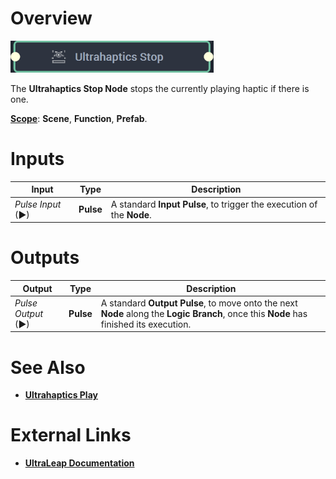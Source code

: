 # Overview

![The Ultrahaptics Stop Node.](../../../.gitbook/assets/ultrahapticsstopnode20241.png)

The **Ultrahaptics Stop Node** stops the currently playing haptic if there is one.

[**Scope**](../../overview.md#scopes): **Scene**, **Function**, **Prefab**.

# Inputs

|Input|Type|Description|
|---|---|---|
|*Pulse Input* (►)|**Pulse**|A standard **Input Pulse**, to trigger the execution of the **Node**.|

# Outputs

|Output|Type|Description|
|---|---|---|
|*Pulse Output* (►)|**Pulse**|A standard **Output Pulse**, to move onto the next **Node** along the **Logic Branch**, once this **Node** has finished its execution.|

# See Also

* [**Ultrahaptics Play**](ultrahapticsplay.md)

# External Links

* [**UltraLeap Documentation**](https://docs.ultraleap.com/)
